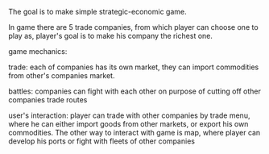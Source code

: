 The goal is to make simple strategic-economic game.

In game there are 5 trade companies, from which player can choose one to play as, player's goal is to make his company the richest one.

game mechanics:

trade: each of companies has its own market, they can import commodities from other's companies market.

battles: companies can fight with each other on purpose of cutting off other companies trade routes

user's interaction: player can trade with other companies by trade menu, where he can either import goods from other markets, or export his own commodities. The other way to interact with game is map, where player can develop his ports or fight with fleets of other companies
